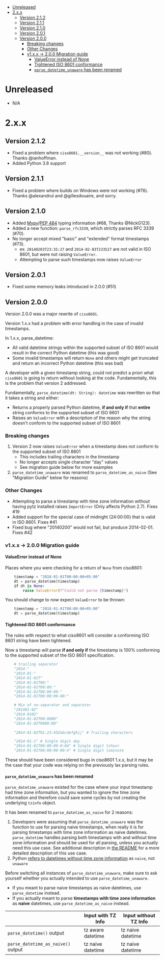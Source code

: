 <!-- Generated with "Markdown T​O​C" extension for Visual Studio Code -->
<!-- TOC anchorMode:github.com -->

- [Unreleased](#unreleased)
- [2.x.x](#2xx)
  - [Version 2.1.2](#version-212)
  - [Version 2.1.1](#version-211)
  - [Version 2.1.0](#version-210)
  - [Version 2.0.1](#version-201)
  - [Version 2.0.0](#version-200)
    - [Breaking changes](#breaking-changes)
    - [Other Changes](#other-changes)
    - [v1.x.x -> 2.0.0 Migration guide](#v1xx---200-migration-guide)
      - [ValueError instead of None](#valueerror-instead-of-none)
      - [Tightened ISO 8601 conformance](#tightened-iso-8601-conformance)
      - [`parse_datetime_unaware` has been renamed](#parsedatetimeunaware-has-been-renamed)

<!-- /TOC -->

# Unreleased

* N/A

# 2.x.x

## Version 2.1.2

* Fixed a problem where `ciso8601.__version__` was not working (#80). Thanks @ianhoffman.
* Added Python 3.8 support

## Version 2.1.1

* Fixed a problem where builds on Windows were not working (#76). Thanks @alexandrul and @gillesdouaire, and sorry.

## Version 2.1.0

* Added [Mypy](http://mypy-lang.org/)/[PEP 484](https://www.python.org/dev/peps/pep-0484/) typing information (#68, Thanks @NickG123).
* Added a new function: `parse_rfc3339`, which strictly parses RFC 3339 (#70).
* No longer accept mixed "basic" and "extended" format timestamps (#73).
    * ex. `20140203T23:35:27` and `2014-02-03T233527` are not valid in ISO 8601, but were not raising `ValueError`.
    * Attempting to parse such timestamps now raises `ValueError`

## Version 2.0.1

* Fixed some memory leaks introduced in 2.0.0 (#51)

## Version 2.0.0

Version 2.0.0 was a major rewrite of `ciso8601`.

Version 1.x.x had a problem with error handling in the case of invalid timestamps.

In 1.x.x, parse_datetime:

* All valid datetime strings within the supported subset of ISO 8601 would result in the correct Python datetime (this was good)
* Some invalid timestamps will return `None` and others might get truncated and return an incorrect Python datetime (this was bad)

A developer with a given timestamp string, could not predict a priori what `ciso8601` is going to return without looking at the code.
Fundamentally, this is the problem that version 2 addressed.

Fundamentally, `parse_datetime(dt: String): datetime` was rewritten so that it takes a string and either:

* Returns a properly parsed Python datetime, **if and only if** that **entire** string conforms to the supported subset of ISO 8601
* Raises an `ValueError` with a description of the reason why the string doesn't conform to the supported subset of ISO 8601

### Breaking changes

1. Version 2 now raises `ValueError` when a timestamp does not conform to the supported subset of ISO 8601
    * This includes trailing characters in the timestamp
    * No longer accepts single character "day" values
    * See migration guide below for more examples
2. `parse_datetime_unaware` was renamed to `parse_datetime_as_naive` (See "Migration Guide" below for reasons)

### Other Changes

* Attempting to parse a timestamp with time zone information without having pytz installed raises `ImportError` (Only affects Python 2.7). Fixes #19
* Added support for the special case of midnight (24:00:00) that is valid in ISO 8601. Fixes #41
* Fixed bug where "20140200" would not fail, but produce 2014-02-01. Fixes #42

### v1.x.x -> 2.0.0 Migration guide

#### ValueError instead of None

Places where you were checking for a return of `None` from ciso8601:

```python
    timestamp = "2018-01-01T00:00:00+05:00"
    dt = parse_datetime(timestamp)
    if dt is None:
        raise ValueError(f"Could not parse {timestamp}")
```

You should change to now expect `ValueError` to be thrown:

```python
    timestamp = "2018-01-01T00:00:00+05:00"
    dt = parse_datetime(timestamp)
```

#### Tightened ISO 8601 conformance

The rules with respect to what ciso8601 will consider a conforming ISO 8601 string have been tightened.

Now a timestamp will parse **if and only if** the timestamp is 100% conforming to the supported subset of the ISO 8601 specification.


```python
    # trailing separator
    "2014-"
    "2014-01-"
    "2014-01-01T"
    "2014-01-01T00:"
    "2014-01-01T00:00:"
    "2014-01-01T00:00:00-"
    "2014-01-01T00:00:00-00:"

    # Mix of no-separator and separator
    "201401-02" 
    "2014-0102"
    "2014-01-02T00:0000" 
    "2014-01-02T0000:00"
    
    "2014-01-02T01:23:45Zabcdefghij" # Trailing characters

    "2014-01-1" # Single digit day
    "2014-01-01T00:00:00-0:04" # Single digit tzhour
    "2014-01-01T00:00:00-00:4" # Single digit tzminute
```

These should have been considered bugs in ciso8601 1.x.x, but it may be the case that your code was relying on the previously lax parsing rules.

#### `parse_datetime_unaware` has been renamed

`parse_datetime_unaware` existed for the case where your input timestamp had time zone information, but you wanted to ignore the time zone information and therefore could save some cycles by not creating the underlying `tzinfo` object.

It has been renamed to `parse_datetime_as_naive` for 2 reasons:

1. Developers were assuming that `parse_datetime_unaware` was the function to use for parsing naive timestamps, when really it is for parsing timestamps with time zone information as naive datetimes. `parse_datetime` handles parsing both timestamps with and without time zone information and should be used for all parsing, unless you actually need this use case. See additional description in [the README](https://github.com/closeio/ciso8601/tree/raise-valueerror-on-invalid-dates#ignoring-timezone-information-while-parsing) for a more detailed description of this use case.
2. Python [refers to datetimes without time zone information](https://docs.python.org/3/library/datetime.html) as `naive`, not `unaware` 

Before switching all instances of `parse_datetime_unaware`, make sure to ask yourself whether you actually intended to use `parse_datetime_unaware`.

* If you meant to parse naive timestamps as naive datetimes, use `parse_datetime` instead.
* If you actually meant to parse **timestamps with time zone information** as **naive** datetimes, use `parse_datetime_as_naive` instead.

|                                    | Input with TZ Info | Input without TZ Info |
| ---------------------------------- | ------------------ | --------------------- |
| `parse_datetime()` output          | tz aware datetime  | tz naive datetime     |
| `parse_datetime_as_naive()` output | tz naive datetime  | tz naive datetime     |
